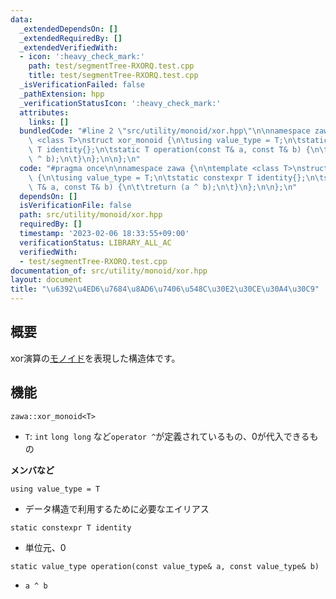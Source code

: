 ```yaml
---
data:
  _extendedDependsOn: []
  _extendedRequiredBy: []
  _extendedVerifiedWith:
  - icon: ':heavy_check_mark:'
    path: test/segmentTree-RXORQ.test.cpp
    title: test/segmentTree-RXORQ.test.cpp
  _isVerificationFailed: false
  _pathExtension: hpp
  _verificationStatusIcon: ':heavy_check_mark:'
  attributes:
    links: []
  bundledCode: "#line 2 \"src/utility/monoid/xor.hpp\"\n\nnamespace zawa {\n\ntemplate\
    \ <class T>\nstruct xor_monoid {\n\tusing value_type = T;\n\tstatic constexpr\
    \ T identity{};\n\tstatic T operation(const T& a, const T& b) {\n\t\treturn (a\
    \ ^ b);\n\t}\n};\n\n};\n"
  code: "#pragma once\n\nnamespace zawa {\n\ntemplate <class T>\nstruct xor_monoid\
    \ {\n\tusing value_type = T;\n\tstatic constexpr T identity{};\n\tstatic T operation(const\
    \ T& a, const T& b) {\n\t\treturn (a ^ b);\n\t}\n};\n\n};\n"
  dependsOn: []
  isVerificationFile: false
  path: src/utility/monoid/xor.hpp
  requiredBy: []
  timestamp: '2023-02-06 18:33:55+09:00'
  verificationStatus: LIBRARY_ALL_AC
  verifiedWith:
  - test/segmentTree-RXORQ.test.cpp
documentation_of: src/utility/monoid/xor.hpp
layout: document
title: "\u6392\u4ED6\u7684\u8AD6\u7406\u548C\u30E2\u30CE\u30A4\u30C9"
---
```


## 概要

xor演算の[モノイド](https://ja.wikipedia.org/wiki/%E3%83%A2%E3%83%8E%E3%82%A4%E3%83%89)を表現した構造体です。

## 機能

`zawa::xor_monoid<T>`
- `T`: `int` `long long` など`operator ^`が定義されているもの、0が代入できるもの

**メンバなど**

`using value_type = T`
- データ構造で利用するために必要なエイリアス

`static constexpr T identity`
- 単位元、0

`static value_type operation(const value_type& a, const value_type& b)`
- `a ^ b`
